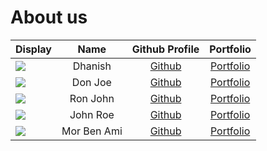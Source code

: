 # About us

Display |    Name    | Github Profile | Portfolio 
--------|:----------:|:--------------:|:---------:
![](https://via.placeholder.com/100.png?text=Photo) |  Dhanish   | [Github](https://github.com/) | [Portfolio](docs/team/johndoe.md)
![](https://via.placeholder.com/100.png?text=Photo) |  Don Joe   | [Github](https://github.com/) | [Portfolio](docs/team/johndoe.md)
![](https://via.placeholder.com/100.png?text=Photo) |  Ron John  | [Github](https://github.com/) | [Portfolio](docs/team/johndoe.md)
![](https://via.placeholder.com/100.png?text=Photo) |  John Roe  | [Github](https://github.com/) | [Portfolio](docs/team/johndoe.md)
![](https://via.placeholder.com/100.png?text=Photo) |  Mor Ben Ami   | [Github](https://github.com/) | [Portfolio](docs/team/johndoe.md)

